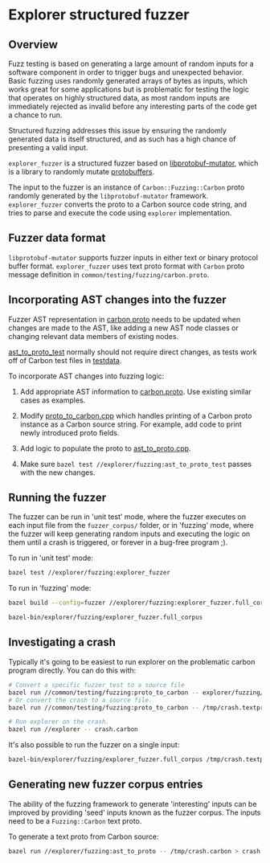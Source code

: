 # Explorer structured fuzzer

<!--
Part of the Carbon Language project, under the Apache License v2.0 with LLVM
Exceptions. See /LICENSE for license information.
SPDX-License-Identifier: Apache-2.0 WITH LLVM-exception
-->

## Overview

Fuzz testing is based on generating a large amount of random inputs for a
software component in order to trigger bugs and unexpected behavior. Basic
fuzzing uses randomly generated arrays of bytes as inputs, which works great for
some applications but is problematic for testing the logic that operates on
highly structured data, as most random inputs are immediately rejected as
invalid before any interesting parts of the code get a chance to run.

Structured fuzzing addresses this issue by ensuring the randomly generated data
is itself structured, and as such has a high chance of presenting a valid input.

`explorer_fuzzer` is a structured fuzzer based on
[libprotobuf-mutator](https://github.com/google/libprotobuf-mutator), which is a
library to randomly mutate
[protobuffers](https://github.com/protocolbuffers/protobuf).

The input to the fuzzer is an instance of `Carbon::Fuzzing::Carbon` proto
randomly generated by the `libprotobuf-mutator` framework. `explorer_fuzzer`
converts the proto to a Carbon source code string, and tries to parse and
execute the code using `explorer` implementation.

## Fuzzer data format

`libprotobuf-mutator` supports fuzzer inputs in either text or binary protocol
buffer format. `explorer_fuzzer` uses text proto format with `Carbon` proto
message definition in `common/testing/fuzzing/carbon.proto`.

## Incorporating AST changes into the fuzzer

Fuzzer AST representation in
[carbon.proto](/common/testing/fuzzing/carbon.proto) needs to be updated when
changes are made to the AST, like adding a new AST node classes or changing
relevant data members of existing nodes.

[ast_to_proto_test](ast_to_proto_test.cpp) normally should not require direct
changes, as tests work off of Carbon test files in
[testdata](/explorer/testdata).

To incorporate AST changes into fuzzing logic:

1. Add appropriate AST information to
   [carbon.proto](/common/testing/fuzzing/carbon.proto). Use existing similar
   cases as examples.

2. Modify [proto_to_carbon.cpp](/common/testing/fuzzing/proto_to_carbon.cpp)
   which handles printing of a Carbon proto instance as a Carbon source string.
   For example, add code to print newly introduced proto fields.

3. Add logic to populate the proto to
   [ast_to_proto.cpp](/explorer/fuzzing/ast_to_proto.cpp).

4. Make sure `bazel test //explorer/fuzzing:ast_to_proto_test` passes with the
   new changes.

## Running the fuzzer

The fuzzer can be run in 'unit test' mode, where the fuzzer executes on each
input file from the `fuzzer_corpus/` folder, or in 'fuzzing' mode, where the
fuzzer will keep generating random inputs and executing the logic on them until
a crash is triggered, or forever in a bug-free program ;).

To run in 'unit test' mode:

```bash
bazel test //explorer/fuzzing:explorer_fuzzer
```

To run in 'fuzzing' mode:

```bash
bazel build --config=fuzzer //explorer/fuzzing:explorer_fuzzer.full_corpus

bazel-bin/explorer/fuzzing/explorer_fuzzer.full_corpus
```

## Investigating a crash

Typically it's going to be easiest to run explorer on the problematic carbon
program directly. You can do this with:

```bash
# Convert a specific fuzzer test to a source file
bazel run //common/testing/fuzzing:proto_to_carbon -- explorer/fuzzing/fuzzer_corpus/abcd1234 > crash.carbon
# Or convert the crash to a source file.
bazel run //common/testing/fuzzing:proto_to_carbon -- /tmp/crash.textproto > crash.carbon

# Run explorer on the crash.
bazel run //explorer -- crash.carbon
```

It's also possible to run the fuzzer on a single input:

```bash
bazel-bin/explorer/fuzzing/explorer_fuzzer.full_corpus /tmp/crash.textproto
```

## Generating new fuzzer corpus entries

The ability of the fuzzing framework to generate 'interesting' inputs can be
improved by providing 'seed' inputs known as the fuzzer corpus. The inputs need
to be a `Fuzzing::Carbon` text proto.

To generate a text proto from Carbon source:

```bash
bazel run //explorer/fuzzing:ast_to_proto -- /tmp/crash.carbon > crash.textproto
```
